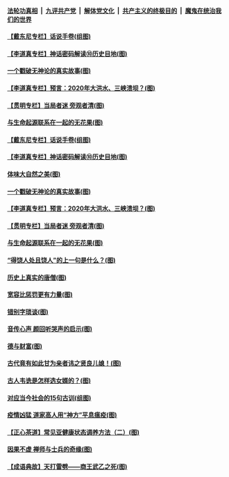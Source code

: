 ####  [法轮功真相](../../../../basic/blob/master/README.md?t=07050702) &nbsp;|&nbsp; [九评共产党](../../../../9ping.md/blob/master/README.md?t=07050702) &nbsp;|&nbsp; [解体党文化](../../../../jtdwh.md/blob/master/README.md?t=07050702)  &nbsp;|&nbsp; [共产主义的终极目的](../../../../gczydzjmd.md/blob/master/README.md?t=07050702) &nbsp;|&nbsp; [魔鬼在统治我们的世界](../../../../mgztzwmdsj.md/blob/master/README.md?t=07050702) 

#### [【戴东尼专栏】话说手卷(组图)](../pages/p7/936297.md?t=07050702) 

#### [【李道真专栏】神话密码解读⑩历史目地(图)](../pages/p7/938337.md?t=07050702) 

#### [一个戳破无神论的真实故事(图)](../pages/p7/938421.md?t=07050702) 

#### [【李道真专栏】预言：2020年大洪水、三峡溃坝？(图)](../pages/p7/938448.md?t=07050702) 

#### [【贯明专栏】当局者迷 旁观者清(图)](../pages/p7/938303.md?t=07050702) 

#### [与生命起源联系在一起的无花果(图)](../pages/p7/938342.md?t=07050702) 

#### [【戴东尼专栏】话说手卷(组图)](../pages/p7/936297.md?t=07050702) 

#### [【李道真专栏】神话密码解读⑩历史目地(图)](../pages/p7/938337.md?t=07050702) 

#### [体味大自然之美(图)](../pages/p7/938567.md?t=07050702) 

#### [一个戳破无神论的真实故事(图)](../pages/p7/938421.md?t=07050702) 

#### [【李道真专栏】预言：2020年大洪水、三峡溃坝？(图)](../pages/p7/938448.md?t=07050702) 

#### [【贯明专栏】当局者迷 旁观者清(图)](../pages/p7/938303.md?t=07050702) 

#### [与生命起源联系在一起的无花果(图)](../pages/p7/938342.md?t=07050702) 

#### [“得饶人处且饶人”的上一句是什么？(图)](../pages/p7/938333.md?t=07050702) 

#### [历史上真实的唐僧(图)](../pages/p7/938101.md?t=07050702) 

#### [宽容比惩罚更有力量(图)](../pages/p7/938280.md?t=07050702) 

#### [错别字琐谈(图)](../pages/p7/938316.md?t=07050702) 

#### [音传心声 颜回听哭声的启示(图)](../pages/p7/938099.md?t=07050702) 

#### [德与财富(图)](../pages/p7/938218.md?t=07050702) 

#### [古代竟有如此甘为亲者讳之贤良儿媳！(图)](../pages/p7/938117.md?t=07050702) 

#### [古人韦诜是怎样选女婿的？(图)](../pages/p7/938100.md?t=07050702) 

#### [对应当今社会的15句古训(组图)](../pages/p7/938097.md?t=07050702) 

#### [疫情凶猛 道家高人用“神方”平息瘟疫(图)](../pages/p7/938004.md?t=07050702) 

#### [【正心茶道】常见亚健康状态调养方法（二）(图)](../pages/p7/937559.md?t=07050702) 

#### [因果不虚 禅师与士兵的奇缘(图)](../pages/p7/938092.md?t=07050702) 

#### [【成语典故】天打雷劈——商王武乙之死(图)](../pages/p7/937782.md?t=07050702) 

